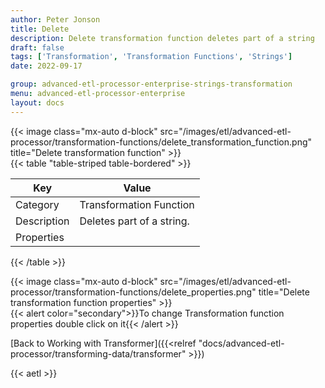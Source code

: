 ```yaml
---
author: Peter Jonson
title: Delete
description: Delete transformation function deletes part of a string
draft: false
tags: ['Transformation', 'Transformation Functions', 'Strings']
date: 2022-09-17

group: advanced-etl-processor-enterprise-strings-transformation
menu: advanced-etl-processor-enterprise
layout: docs
---
```


{{< image class="mx-auto d-block"  src="/images/etl/advanced-etl-processor/transformation-functions/delete_transformation_function.png" title="Delete transformation function" >}}
\
{{< table "table-striped table-bordered" >}}

| Key         | Value                     |
| ----------- | ------------------------- |
| Category    | Transformation Function   |
| Description | Deletes part of a string. |
| Properties  |                           |

{{< /table >}}

{{< image class="mx-auto d-block"  src="/images/etl/advanced-etl-processor/transformation-functions/delete_properties.png" title="Delete transformation function properties" >}}
\
{{< alert color="secondary">}}To change Transformation function properties double click on it{{< /alert >}}

[Back to Working with Transformer]({{<relref "docs/advanced-etl-processor/transforming-data/transformer" >}})

{{< aetl >}}
